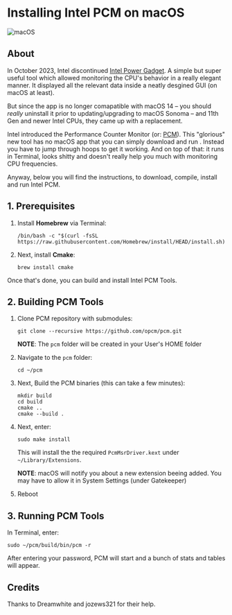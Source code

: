 # Installing Intel PCM on macOS

![macOS](https://img.shields.io/badge/Requirements:-macOS_12+-default.svg)


## About
In October 2023, Intel discontinued [Intel Power Gadget](https://www.intel.com/content/www/us/en/developer/articles/tool/power-gadget.html). A simple but super useful tool which allowed monitoring the CPU's behavior in a really elegant manner. It displayed all the relevant data inside a neatly desgined GUI (on macOS at least).

But since the app is no longer comapatible with macOS 14 – you should *really* uninstall it prior to updating/upgrading to macOS Sonoma – and 11th Gen and newer Intel CPUs, they came up with a replacement.

Intel introduced the Performance Counter Monitor (or: [PCM](https://github.com/intel/pcm)). This "glorious" new tool has no macOS app that you can simply download and run . Instead you have to jump through hoops to get it working. And on top of that: it runs in Terminal, looks shitty and doesn't really help you much with monitoring CPU frequencies.

Anyway, below you will find the instructions, to download, compile, install and run Intel PCM.

## 1. Prerequisites

1. Install **Homebrew** via Terminal: 

	```
	/bin/bash -c "$(curl -fsSL https://raw.githubusercontent.com/Homebrew/install/HEAD/install.sh)"
	```

2. Next, install **Cmake**: 
	
	```
	brew install cmake
	```

Once that's done, you can build and install Intel PCM Tools.

## 2. Building PCM Tools

1. Clone PCM repository with submodules:

	```
	git clone --recursive https://github.com/opcm/pcm.git
	```
	**NOTE**: The `pcm` folder will be created in your User's HOME folder 

2. Navigate to the `pcm` folder:

	```
	cd ~/pcm
	```

3. Next, Build the PCM binaries (this can take a few minutes):

	```
	mkdir build
	cd build
	cmake ..
	cmake --build .
	```

3. Next, enter:
	
	```
	sudo make install
	```
	
	This will install the the required `PcmMsrDriver.kext` under `~/Library/Extensions`.
	
	**NOTE**: macOS will notify you about a new extension beeing added. You may have to allow it in System Settings (under Gatekeeper)
	
4. Reboot

## 3. Running PCM Tools
In Terminal, enter:

```
sudo ~/pcm/build/bin/pcm -r
```

After entering your password, PCM will start and a bunch of stats and tables will appear.

## Credits
Thanks to Dreamwhite and jozews321 for their help.
